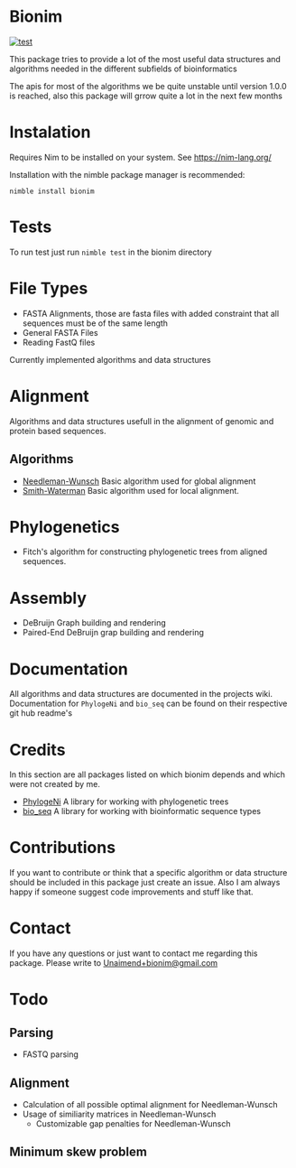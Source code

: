 # Bionim
[![test](https://github.com/Unaimend/bionim/actions/workflows/main_test.yml/badge.svg?branch=main)](https://github.com/Unaimend/bionim/actions/workflows/main_test.yml)

This package tries to provide a lot of the most useful data structures and algorithms needed in the different subfields of bioinformatics

The apis for most of the algorithms we be quite unstable until version 1.0.0 is reached, also this package will grrow quite a lot in the next few months

# Instalation
Requires Nim to be installed on your system. See https://nim-lang.org/

Installation with the nimble package manager is recommended:

`nimble install bionim`


# Tests
To run test just run `nimble test` in the bionim directory

# File Types
 * FASTA Alignments, those are fasta files with added constraint that all sequences must be of the same length
 * General FASTA Files
 * Reading FastQ files

Currently implemented algorithms and data structures
# Alignment
Algorithms and data structures usefull in the alignment of genomic and protein based sequences.
 ## Algorithms
 * [Needleman-Wunsch](https://en.wikipedia.org/wiki/Needleman-Wunsch_algorithm "Wikipedia page of the Needleman-Wunsch algorithm") Basic algorithm used for global alignment
 * [Smith-Waterman](https://en.wikipedia.org/wiki/Smith-Waterman_algorithm) Basic algorithm used for local alignment.

# Phylogenetics
 * Fitch's algorithm for constructing phylogenetic trees from aligned sequences.

# Assembly
 * DeBruijn Graph building and rendering
 * Paired-End DeBruijn grap building and rendering

# Documentation
All algorithms and data structures are documented in the projects wiki.
Documentation for `PhylogeNi` and `bio_seq` can be found on their respective git hub readme's

# Credits
In this section are all packages listed on which bionim depends and which were not created by me.
 * [PhylogeNi](https://github.com/kerrycobb/PhylogeNi) A library for working with phylogenetic trees
 * [bio_seq](https://github.com/kerrycobb/nim-dna-seq) A library for working with bioinformatic sequence types
 
# Contributions
If you want to contribute or think that a specific algorithm or data structure should be included in this package just create an issue.
Also I am always happy if someone suggest code improvements and stuff like that.

# Contact 
If you have any questions or just want to contact me regarding this package. Please write to
Unaimend+bionim@gmail.com
# Todo
## Parsing
 * FASTQ parsing
## Alignment
 * Calculation of all possible optimal alignment for Needleman-Wunsch
 * Usage of similiarity matrices in Needleman-Wunsch
     * Customizable gap penalties for Needleman-Wunsch
## Minimum skew problem
